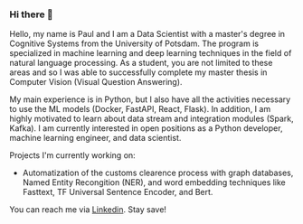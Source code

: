 ### Hi there 👋

Hello, my name is Paul and I am a Data Scientist with a master's degree in Cognitive Systems from the University of Potsdam. The program is specialized in machine learning and deep learning techniques in the field of natural language processing. As a student, you are not limited to these areas and so I was able to successfully complete my master thesis in Computer Vision (Visual Question Answering). 

My main experience is in Python, but I also have all the activities necessary to use the ML models (Docker, FastAPI, React, Flask). In addition, I am highly motivated to learn about data stream and integration modules (Spark, Kafka).
I am currently interested in open positions as a Python developer, machine learning engineer, and data scientist.

Projects I'm currently working on:

- Automatization of the customs clearence process with graph databases, Named Entity Recongition (NER), and word embedding techniques like Fasttext, TF Universal Sentence Encoder, and Bert.

You can reach me via [Linkedin](https://de.linkedin.com/in/paul-opuchlich-484a85136). Stay save!



<!--
**PaulOpu/PaulOpu** is a ✨ _special_ ✨ repository because its `README.md` (this file) appears on your GitHub profile.

Here are some ideas to get you started:

- 🔭 I’m currently working on ...
- 🌱 I’m currently learning ...
- 👯 I’m looking to collaborate on ...
- 🤔 I’m looking for help with ...
- 💬 Ask me about ...
- 📫 How to reach me: ...
- 😄 Pronouns: ...
- ⚡ Fun fact: ...
-->

